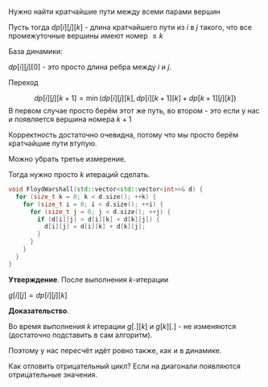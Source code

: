 Нужно найти кратчайшие пути между всеми парами вершин

Пусть тогда $dp[i][j][k]$ - длина кратчайшего пути из $i$ в $j$ такого, что все промежуточные вершины имеют номер $\leq k$

База динамики:

$dp[i][j][0]$ - это просто длина ребра между $i$ и $j$.

Переход

$$
dp[i][j][k + 1] = \min(dp[i][j][k], dp[i][k + 1][k] + dp[k + 1][j][k])
$$
В первом случае просто берём этот же путь, во втором - это если у нас и появляется вершина номера $k + 1$

Корректность достаточно очевидна, потому что мы просто берём кратчайшие пути втупую.

Можно убрать третье измерение.

Тогда нужно просто $k$ итераций сделать.

```cpp
void FloydWarshall(std::vector<std::vector<int>>& d) {
  for (size_t k = 0; k < d.size(); ++k) {
    for (size_t i = 0; i < d.size(); ++i) {
      for (size_t j = 0; j < d.size(); ++j) {
        if (d[i][j] > d[i][k] + d[k][j]) {
          d[i][j] = d[i][k] + d[k][j];
        }
      }
    }
  }
}
```

**Утверждение**. После выполнения $k$-итерации 

$g[i][j] = dp[i][j][k]$

**Доказательство**.

Во время выполнения $k$ итерации $g[.][k]$ и $g[k][.]$ - не изменяются (достаточно подставить в сам алгоритм).

Поэтому у нас пересчёт идёт ровно также, как и в динамике.

Как отловить отрицательный цикл? Если на диагонали появляются отрицательные значения.